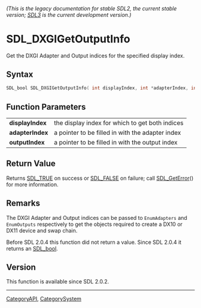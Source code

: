 ###### (This is the legacy documentation for stable SDL2, the current stable version; [SDL3](https://wiki.libsdl.org/SDL3/) is the current development version.)
# SDL_DXGIGetOutputInfo

Get the DXGI Adapter and Output indices for the specified display index.

## Syntax

```c
SDL_bool SDL_DXGIGetOutputInfo( int displayIndex, int *adapterIndex, int *outputIndex );

```

## Function Parameters

|                      |                                                  |
| -------------------- | ------------------------------------------------ |
| **displayIndex**     | the display index for which to get both indices  |
| **adapterIndex**     | a pointer to be filled in with the adapter index |
| **outputIndex**      | a pointer to be filled in with the output index  |

## Return Value

Returns [SDL_TRUE](SDL_TRUE) on success or [SDL_FALSE](SDL_FALSE) on
failure; call [SDL_GetError](SDL_GetError)() for more information.

## Remarks

The DXGI Adapter and Output indices can be passed to `EnumAdapters` and
`EnumOutputs` respectively to get the objects required to create a DX10 or
DX11 device and swap chain.

Before SDL 2.0.4 this function did not return a value. Since SDL 2.0.4 it
returns an [SDL_bool](SDL_bool).

## Version

This function is available since SDL 2.0.2.

----
[CategoryAPI](CategoryAPI), [CategorySystem](CategorySystem)

